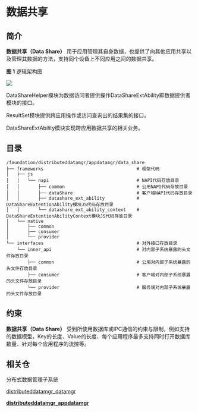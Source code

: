 # 数据共享

## 简介<a name="section11660541593"></a>

**数据共享（Data Share）** 用于应用管理其自身数据，也提供了向其他应用共享以及管理其数据的方法，支持同个设备上不同应用之间的数据共享。

**图 1**  逻辑架构图<a name="fig4166312527"></a>  

![](../figures/zh-cn_dataShare逻辑架构图.png)

DataShareHelper模块为数据访问者提供操作DataShareExtAbility即数据提供者模块的接口。

ResultSet模块提供跨应用操作或访问查询出的结果集的接口。

DataShareExtAbility模块实现跨应用数据共享的相关业务。

## 目录

```
/foundation/distributeddatamgr/appdatamgr/data_share
├── frameworks                                   # 框架代码
│   ├── js
│   │   └── napi                                 # NAPI代码存放目录
│   │       ├── common                           # 公用NAPI代码存放目录
│   │       ├── dataShare                        # 客户端NAPI代码存放目录
│   │       ├── datashare_ext_ability            # DataShareExtentionAbility模块JS代码存放目录
│   │       └── datashare_ext_ability_context    # DataShareExtentionAbilityContext模块JS代码存放目录
│   └── native
│       ├── common
│       ├── consumer
│       └── provider
└── interfaces                                   # 对外接口存放目录
    └── inner_api                                # 对内部子系统暴露的头文件存放目录
        ├── common                               # 公用对内部子系统暴露的头文件存放目录
        ├── consumer                             # 客户端对内部子系统暴露的头文件存放目录
        └── provider                             # 服务端对内部子系统暴露的头文件存放目录
```




## 约束<a name="section119744591305"></a>

**数据共享（Data Share）** 受到所使用数据库或IPC通信的约束与限制，例如支持的数据模型，Key的长度、Value的长度、每个应用程序最多支持同时打开数据库数量、针对每个应用程序的流控等。

## 相关仓<a name="section1371113476307"></a>

分布式数据管理子系统

[distributeddatamgr_datamgr](https://gitee.com/openharmony/distributeddatamgr_datamgr/blob/master/README_zh.md)

[**distributeddatamgr_appdatamgr**](https://gitee.com/openharmony/distributeddatamgr_appdatamgr/blob/master/README_zh.md)
